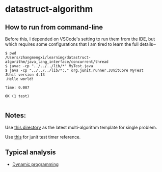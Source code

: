 # datastruct-algorithm

## How to run from command-line
Before this, I depended on VSCode's setting to run them from the IDE, but which requires some configurations that I am tired to learn the full details~
```
$ pwd
/Users/zhangmengxi/learning/datastruct-algorithm/java_lang_interface/concurrent/thread
$ javac -cp "../../../lib/*" MyTest.java 
$ java -cp "../../../lib/*:." org.junit.runner.JUnitCore MyTest
JUnit version 4.13
.Hello world!

Time: 0.007

OK (1 test)


```

## Notes:

Use [this directory](https://github.com/lukeZhangMengxi/datastruct-algorithm/tree/master/dp/knapsack) as the latest multi-algorithm template for single problem.

Use [this](https://github.com/lukeZhangMengxi/datastruct-algorithm/blob/master/patterns/sliding_window/min_window_subsequence/MyTest.java#L16) for junit test timer reference.


## Typical analysis
- [Dynamic programming](https://github.com/lukeZhangMengxi/datastruct-algorithm/tree/master/dp/two_sum_equal_partitions)